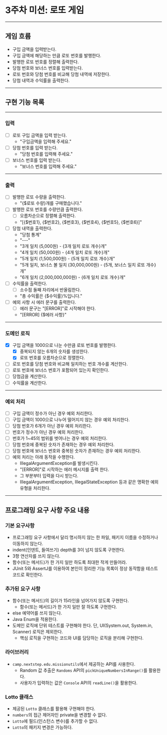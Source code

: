 # 3주차 미션: 로또 게임

---

## 게임 흐름

- 구입 금액을 입력받는다.
- 구입 금액에 해당하는 만큼 로또 번호를 발행한다.
- 발행한 로또 번호를 정렬해 출력한다.
- 당첨 번호와 보너스 번호를 입력받는다.
- 로또 번호와 당첨 번호를 비교해 당첨 내역에 저장한다.
- 당첨 내역과 수익률을 출력한다.

---

## 구현 기능 목록

---

### 입력

- [ ] 로또 구입 금액을 입력 받는다.
    - "구입금액을 입력해 주세요."
- [ ] 당첨 번호를 입력 받는다.
    - "당첨 번호를 입력해 주세요."
- [ ] 보너스 번호를 입력 받는다.
    - "보너스 번호를 입력해 주세요." 

---

### 출력

- [ ] 발행한 로또 수량을 출력한다.
    - "{$로또 수량}개를 구매했습니다."
- [ ] 발행한 로또 번호를 수량만큼 출력한다.
    - [ ] 오름차순으로 정렬해 출력한다.
    - "[{$번호1}, {$번호2}, {$번호3}, {$번호4}, {$번호5}, {$번호6}]"
- [ ] 당첨 내역을 출력한다.
    - "당첨 통계"
    - "---"
    - "3개 일치 (5,000원) - {3개 일치 로또 개수}개"
    - "4개 일치 (50,000원) - {4개 일치 로또 개수}개"
    - "5개 일치 (1,500,000원) - {5개 일치 로또 개수}개"
    - "5개 일치, 보너스 볼 일치 (30,000,000원) - {5개, 보너스 일치 로또 개수}개"
    - "6개 일치 (2,000,000,000원) - {6개 일치 로또 개수}개"
- [ ] 수익률을 출력한다.
    - [ ] 소수점 둘째 자리에서 반올림한다.
    - "총 수익률은 {$수익률}%입니다."
- [ ] 예외 사항 시 에러 문구를 출력한다.
    - [ ] 에러 문구는 "[ERROR]"로 시작해야 한다. 
    - "[ERROR] {$에러 사항}"

---

### 도메인 로직

- [x] 구입 금액을 1000으로 나눈 수만큼 로또 번호를 발행한다.
    - [x] 중복되지 않는 6개의 숫자를 생성한다.
    - [x] 로또 번호를 오름차순으로 정렬한다.
- [ ] 로또 번호를 당첨 번호와 비교해 일치하는 번호 개수를 계산한다.
- [ ] 로또 번호에 보너스 번호가 포함되어 있는지 확인한다.
- [ ] 당첨금을 계산한다.
- [ ] 수익률을 계산한다.

---

### 예외 처리

- [ ] 구입 금액이 정수가 아닌 경우 예외 처리한다.
- [ ] 구입 금액이 1000으로 나누어 떨어지지 않는 경우 예외 처리한다.
- [ ] 당첨 번호가 6개가 아닌 경우 예외 처리한다.
- [ ] 번호가 정수가 아닌 경우 예외 처리한다.
- [ ] 번호가 1~45의 범위를 벗어나는 경우 예외 처리한다.
- [ ] 당첨 번호에 중복된 숫자가 존재하는 경우 예외 처리한다.
- [ ] 당첨 번호에 보너스 번호와 중복된 숫자가 존재하는 경우 예외 처리한다.
- [ ] 예외 처리는 아래 동작을 수행한다.
    - IllegalArgumentException를 발생시킨다.
    - "[ERROR]"로 시작하는 에러 메시지를 출력 한다.
    - 그 부분부터 입력을 다시 받는다.
    - IllegalArgumentException, IllegalStateException 등과 같은 명확한 예외 유형을 처리한다.

---

## 프로그래밍 요구 사항 주요 내용

### 기본 요구사항

- 프로그래밍 요구 사항에서 달리 명시하지 않는 한 파일, 패키지 이름을 수정하거나 이동하지 않는다.
- indent(인덴트, 들여쓰기) depth를 3이 넘지 않도록 구현한다.
- 3항 연산자를 쓰지 않는다.
- 함수(또는 메서드)가 한 가지 일만 하도록 최대한 작게 만들어라.
- JUnit 5와 AssertJ를 이용하여 본인이 정리한 기능 목록이 정상 동작함을 테스트 코드로 확인한다.

### 추가된 요구 사항

- 함수(또는 메서드)의 길이가 15라인을 넘어가지 않도록 구현한다.
    - 함수(또는 메서드)가 한 가지 일만 잘 하도록 구현한다.
- else 예약어를 쓰지 않는다.
- Java Enum을 적용한다.
- 도메인 로직에 단위 테스트를 구현해야 한다. 단, UI(System.out, System.in, Scanner) 로직은 제외한다.
    - 핵심 로직을 구현하는 코드와 UI를 담당하는 로직을 분리해 구현한다.

### 라이브러리

- `camp.nextstep.edu.missionutils`에서 제공하는 API를 사용한다.
  - Random 값 추출은 `Randoms` API의 `pickUniqueNumbersInRange()`를 활용한다.
  - 사용자가 입력하는 값은 `Console` API의 `readLine()`을 활용한다.

### Lotto 클래스

- 제공된 `Lotto` 클래스를 활용해 구현해야 한다.
- `numbers`의 접근 제어자인 private을 변경할 수 없다.
- `Lotto`에 필드(인스턴스 변수)를 추가할 수 없다.
- `Lotto`의 패키지 변경은 가능하다.



